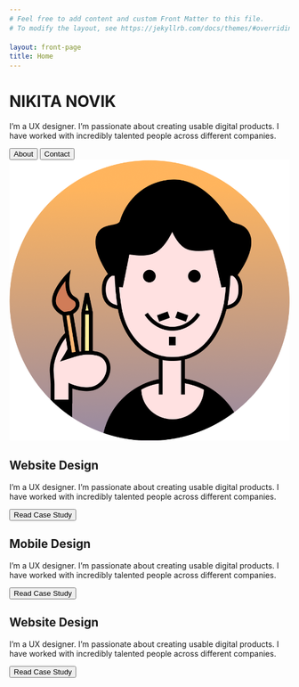 ```yaml
---
# Feel free to add content and custom Front Matter to this file.
# To modify the layout, see https://jekyllrb.com/docs/themes/#overriding-theme-defaults

layout: front-page
title: Home
---
```

<main>

<!-- Hero Call-to-Action -->
<div class="primary-call-to-action">
	<div class="hero-call-to-action-container">
		<div class="call-to-action-textbox-wrapper">
            <div class="call-to-action-textbox">
				    <h1 class="call-to-action-heading">NIKITA NOVIK</h1>
				    <p class="call-to-action-text">I’m a UX designer. I’m passionate about creating usable digital products. I have worked with incredibly talented people across different companies.</p>
                <div class="primary-call-to-action-button-wrapper full-width flex-row justify-start">
                    <button class="primary-call-to-action-button">About</button>
                    <button class="primary-call-to-action-button">Contact</button>
                </div>
            </div>
		</div>
        <div class="call-to-action-img-wrapper"><img class="call-to-action-img" src="assets/images/me.png"></div>
	</div>
</div>

<!-- Spacer -->
<div class="default-spacer"></div>

<!-- Website Design -->
<div class="custom-call-to-action">
	<div class="call-to-action-container">
        <div class="call-to-action-image"></div>
		<div class="call-to-action-textbox-wrapper">
            <div class="call-to-action-textbox">
				    <h2 class="call-to-action-heading">Website Design</h2>
				    <p class="call-to-action-text">I’m a UX designer. I’m passionate about creating usable digital products. I have worked with incredibly talented people across different companies.</p>
                <div class="full-width flex-row justify-start">
                    <button class="call-to-action-button">Read Case Study</button>
                </div>
            </div>
		</div>
	</div>
</div>

<!-- Spacer -->
<div class="double-spacer"></div>

<!-- Mobile Design -->
<div class="custom-call-to-action">
	<div class="call-to-action-container">
		<div class="call-to-action-textbox-wrapper">
            <div class="call-to-action-textbox">
				    <h2 class="call-to-action-heading">Mobile Design</h2>
				    <p class="call-to-action-text">I’m a UX designer. I’m passionate about creating usable digital products. I have worked with incredibly talented people across different companies.</p>
                <div class="full-width flex-row justify-start">
                    <button class="call-to-action-button">Read Case Study</button>
                </div>
            </div>
		</div>
        <div class="call-to-action-image"></div>
	</div>
</div>

<!-- Spacer -->
<div class="double-spacer"></div>

<!-- App Design -->
<div class="custom-call-to-action">
	<div class="call-to-action-container">
        <div class="call-to-action-image"></div>
		<div class="call-to-action-textbox-wrapper">
            <div class="call-to-action-textbox">
				    <h2 class="call-to-action-heading">Website Design</h2>
				    <p class="call-to-action-text">I’m a UX designer. I’m passionate about creating usable digital products. I have worked with incredibly talented people across different companies.</p>
                <div class="full-width flex-row justify-start">
                    <button class="call-to-action-button">Read Case Study</button>
                </div>
            </div>
		</div>
	</div>
</div>

</main>

<!-- Spacer -->
<div class="double-spacer"></div>

